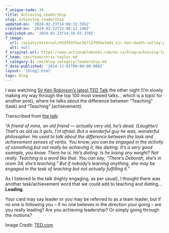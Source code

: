 ```yaml
---
f_unique-code: 30
title: Achieving Leadership
slug: achieving-leadership
updated-on: '2024-02-23T14:08:32.765Z'
created-on: '2024-02-22T15:08:12.140Z'
published-on: '2024-02-23T14:16:55.370Z'
f_image:
  url: /assets/external/65d764f5ac56711f695e3a91_sir-ken-death-valley.png
  alt: null
f_original-url: https://www.actionablebooks.com/en-ca/blog/achieving-leadership/
f_team: cms/team/chris-taylor.md
f_category-3: cms/blog-category/leadership.md
f_date-published: '2014-12-01T00:00:00.000Z'
layout: '[blog].html'
tags: blog
---
```


I was watching [Sir Ken Robinson’s latest TED Talk](http://www.ted.com/talks/ken_robinson_how_to_escape_education_s_death_valley) the other night (I’m slowly making my way through the top 100 most viewed talks… which is a topic for another post), where he talks about the difference between “Teaching” (task) and “Teaching” (achievement).

Transcribed from [the talk](http://www.ted.com/talks/ken_robinson_how_to_escape_education_s_death_valley/transcript?language=en):

_“A friend of mine, an old friend — actually very old, he’s dead. (Laughter) That’s as old as it gets, I’m afraid. But a wonderful guy he was, wonderful philosopher. He used to talk about the difference between the task and achievement senses of verbs. You know, you can be engaged in the activity of something,but not really be achieving it, like dieting. It’s a very good example, you know. There he is. He’s dieting. Is he losing any weight? Not really. Teaching is a word like that. You can say, “There’s Deborah, she’s in room 34, she’s teaching.” But if nobody’s learning anything, she may be engaged in the task of teaching but not actually fulfilling it.”_

As I listened to the talk (highly engaging, as per usual), I thought there was another task/achievement word that we could add to teaching and dieting… **Leading**.

Your card may say leader or you may be referred to as a team leader, but if no one is following you – if no one believes in the direction your going – are you really leading? Are you achieving leadership? Or simply going through the motions?

Image Credit: [TED.com](http://www.ted.com/talks/ken_robinson_how_to_escape_education_s_death_valley)
